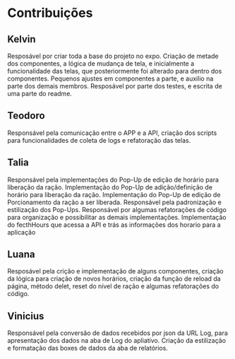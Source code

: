 # Contribuições

## Kelvin

Resposável por criar toda a base do projeto no expo. Criação de metade dos componentes, a lógica de mudança de tela, e inicialmente a funcionalidade das telas, que posteriormente foi alterado para dentro dos componentes. Pequenos ajustes em componentes a parte, e auxilio na parte dos demais membros. Resposável por parte dos testes, e escrita de uma parte do readme. 

## Teodoro

Responsável pela comunicação entre o APP e a API, criação dos scripts para funcionalidades de coleta de logs e refatoração das telas.

## Talia
Responsável pela implementações do Pop-Up de edição de horário para liberação da ração. Implementação do Pop-Up de adição/definição de horário para liberação da ração. Implementação do Pop-Up de edição de Porcionamento da ração a ser liberada. Responsável pela padronização e estilização dos Pop-Ups. Responsável por algumas refatorações de código para organização e possibilitar as demais implementações. Implementação do fecthHours que acessa a API e trás as informações dos horario para a aplicação

## Luana
Resposável pela crição e implementação de alguns componentes, criação da lógica para criação de novos horários, criação da função de reload da página, método delet, reset do nível de ração e algumas refatorações do código.

## Vinicius
Responsável pela conversão de dados recebidos por json da URL Log, para apresentação dos dados na aba de Log do apliativo. Criação da estilização e formatação das boxes de dados da aba de relatórios.
